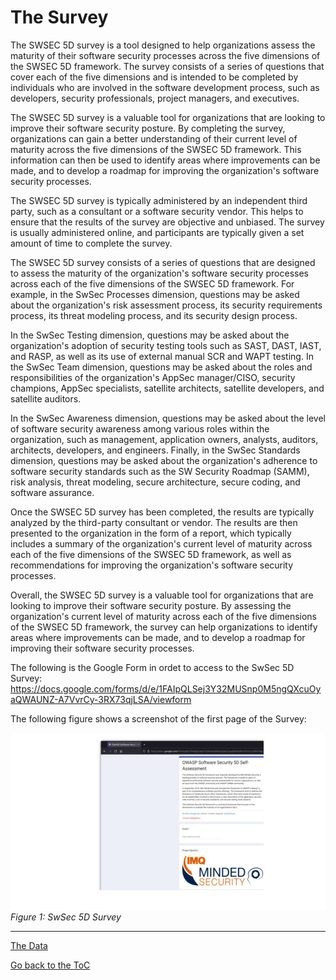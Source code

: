 # The Survey

The SWSEC 5D survey is a tool designed to help organizations assess the maturity of their software security processes across the five dimensions of the SWSEC 5D framework. The survey consists of a series of questions that cover each of the five dimensions and is intended to be completed by individuals who are involved in the software development process, such as developers, security professionals, project managers, and executives.

The SWSEC 5D survey is a valuable tool for organizations that are looking to improve their software security posture. By completing the survey, organizations can gain a better understanding of their current level of maturity across the five dimensions of the SWSEC 5D framework. This information can then be used to identify areas where improvements can be made, and to develop a roadmap for improving the organization's software security processes.

The SWSEC 5D survey is typically administered by an independent third party, such as a consultant or a software security vendor. This helps to ensure that the results of the survey are objective and unbiased. The survey is usually administered online, and participants are typically given a set amount of time to complete the survey.

The SWSEC 5D survey consists of a series of questions that are designed to assess the maturity of the organization's software security processes across each of the five dimensions of the SWSEC 5D framework. For example, in the SwSec Processes dimension, questions may be asked about the organization's risk assessment process, its security requirements process, its threat modeling process, and its security design process.

In the SwSec Testing dimension, questions may be asked about the organization's adoption of security testing tools such as SAST, DAST, IAST, and RASP, as well as its use of external manual SCR and WAPT testing. In the SwSec Team dimension, questions may be asked about the roles and responsibilities of the organization's AppSec manager/CISO, security champions, AppSec specialists, satellite architects, satellite developers, and satellite auditors.

In the SwSec Awareness dimension, questions may be asked about the level of software security awareness among various roles within the organization, such as management, application owners, analysts, auditors, architects, developers, and engineers. Finally, in the SwSec Standards dimension, questions may be asked about the organization's adherence to software security standards such as the SW Security Roadmap (SAMM), risk analysis, threat modeling, secure architecture, secure coding, and software assurance.

Once the SWSEC 5D survey has been completed, the results are typically analyzed by the third-party consultant or vendor. The results are then presented to the organization in the form of a report, which typically includes a summary of the organization's current level of maturity across each of the five dimensions of the SWSEC 5D framework, as well as recommendations for improving the organization's software security processes.

Overall, the SWSEC 5D survey is a valuable tool for organizations that are looking to improve their software security posture. By assessing the organization's current level of maturity across each of the five dimensions of the SWSEC 5D framework, the survey can help organizations to identify areas where improvements can be made, and to develop a roadmap for improving their software security processes.

The following is the Google Form in ordet to access to the SwSec 5D Survey:
https://docs.google.com/forms/d/e/1FAIpQLSej3Y32MUSnp0M5ngQXcuOyaQWAUNZ-A7VvrCy-3RX73qjLSA/viewform

The following figure shows a screenshot of the first page of the Survey:

![SwSec 5D Survey](https://github.com/OWASP/www-project-software-security-5d-framework/blob/master/assets/images/SwSec5DSurvey.jpg)\
 *Figure 1: SwSec 5D Survey*



---
[The Data](3.The_Data.md)

[Go back to the ToC](ToC.md)
